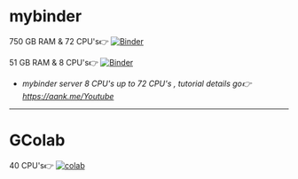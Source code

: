 # mybinder
750 GB RAM & 72 CPU's👉 [![Binder](https://mybinder.org/badge_logo.svg)](https://mybinder.org/v2/git/https%3A%2F%2Fgithub.com%2Fa2nk%2Fnotebooks.git/0330010b119f55bae62310ea22b9b5c81a532c2c)

51 GB RAM & 8 CPU's👉 [![Binder](https://mybinder.org/badge_logo.svg)](https://mybinder.org/v2/git/https%3A%2F%2Fgithub.com%2Fa2nk%2Fnotebooks.git/main)

* _mybinder server 8 CPU's up to 72 CPU's , tutorial details go👉 https://aank.me/Youtube_

----------------------
# GColab
40 CPU's👉 [![colab](https://colab.research.google.com/assets/colab-badge.svg)](https://colab.research.google.com/gist/a2nk/841353d6fe8efa8db345b338e4685b75/xrdp-with-40cpu.ipynb)
